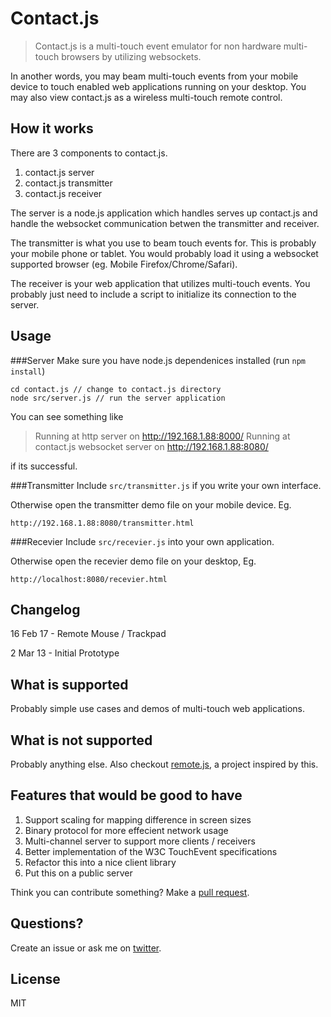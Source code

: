 Contact.js
==========

> Contact.js is a multi-touch event emulator for non hardware multi-touch browsers by utilizing websockets.

In another words, you may beam multi-touch events from your mobile device to touch enabled web applications running on your desktop. You may also view contact.js as a  wireless multi-touch remote control.

How it works
--
There are 3 components to contact.js.

1. contact.js server
2. contact.js transmitter
3. contact.js receiver

The server is a node.js application which handles serves up contact.js and handle the websocket communication betwen the transmitter and receiver.

The transmitter is what you use to beam touch events for. This is probably your mobile phone or tablet. You would probably load it using a websocket supported browser (eg. Mobile Firefox/Chrome/Safari).

The receiver is your web application that utilizes multi-touch events. You probably just need to include a script to initialize its connection to the server.

Usage
--

###Server
Make sure you have node.js dependenices installed
(run `npm install`)

```
cd contact.js // change to contact.js directory
node src/server.js // run the server application
```
You can see something like
>Running at http server on http://192.168.1.88:8000/
>Running at contact.js websocket server on http://192.168.1.88:8080/

if its successful.

###Transmitter
Include `src/transmitter.js` if you write your own interface.

Otherwise open the transmitter demo file on your mobile device. Eg.
```
http://192.168.1.88:8080/transmitter.html
```

###Recevier
Include `src/recevier.js` into your own application.

Otherwise open the recevier demo file on your desktop, Eg.
```
http://localhost:8080/recevier.html
```

Changelog
--

16 Feb 17 - Remote Mouse / Trackpad

2 Mar 13 - Initial Prototype


What is supported
--
Probably simple use cases and demos of multi-touch web applications.

What is not supported
--
Probably anything else.
Also checkout [remote.js](https://github.com/jtangelder/remote.js), a project inspired by this.

Features that would be good to have
--
1. Support scaling for mapping difference in screen sizes
2. Binary protocol for more effecient network usage
3. Multi-channel server to support more clients / receivers
4. Better implementation of the W3C TouchEvent specifications
5. Refactor this into a nice client library
6. Put this on a public server

Think you can contribute something? Make a [pull request](https://github.com/zz85/contact.js).

Questions?
--
Create an issue or ask me on [twitter](http://twitter.com/blurspline).

License
--
MIT
